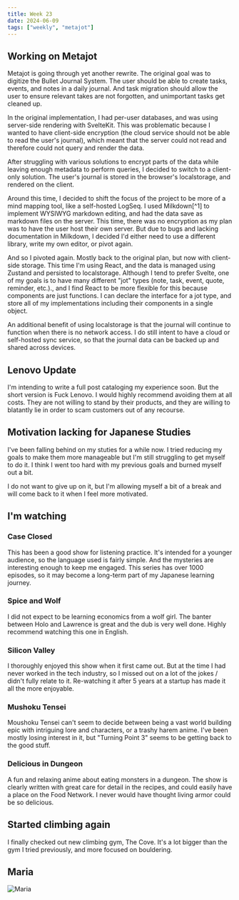 ```yaml
---
title: Week 23
date: 2024-06-09
tags: ["weekly", "metajot"]
---
```


<script>
    import Image from '$lib/components/Image.svelte';
</script>

## Working on Metajot

Metajot is going through yet another rewrite. The original goal was to digitize
the Bullet Journal System. The user should be able to create tasks, events, and
notes in a daily journal. And task migration should allow the user to ensure
relevant takes are not forgotten, and unimportant tasks get cleaned up.

In the original implementation, I had per-user databases, and was using
server-side rendering with SvelteKit. This was problematic because I wanted to
have client-side encryption (the cloud service should not be able to read the
user's journal), which meant that the server could not read and therefore could
not query and render the data.

After struggling with various solutions to encrypt parts of the data while
leaving enough metadata to perform queries, I decided to switch to a client-only
solution. The user's journal is stored in the browser's localstorage, and
rendered on the client.

Around this time, I decided to shift the focus of the project to be more of a
mind mapping tool, like a self-hosted LogSeq. I used Milkdown[^1] to implement
WYSIWYG markdown editing, and had the data save as markdown files on the server.
This time, there was no encryption as my plan was to have the user host their
own server. But due to bugs and lacking documentation in Milkdown, I decided I'd
either need to use a different library, write my own editor, or pivot again.

And so I pivoted again. Mostly back to the original plan, but now with
client-side storage. This time I'm using React, and the data is managed using
Zustand and persisted to localstorage. Although I tend to prefer Svelte, one of
my goals is to have many different "jot" types (note, task, event, quote,
reminder, etc.)., and I find React to be more flexible for this because
components are just functions. I can declare the interface for a jot type, and
store all of my implementations including their components in a single object.

An additional benefit of using localstorage is that the journal will continue to
function when there is no network access. I do still intent to have a cloud or
self-hosted sync service, so that the journal data can be backed up and shared
across devices.

## Lenovo Update

I'm intending to write a full post cataloging my experience soon. But the short
version is Fuck Lenovo. I would highly recommend avoiding them at all costs.
They are not willing to stand by their products, and they are willing to
blatantly lie in order to scam customers out of any recourse.

## Motivation lacking for Japanese Studies

I've been falling behind on my stuties for a while now. I tried reducing my
goals to make them more manageable but I'm still struggling to get myself to do
it. I think I went too hard with my previous goals and burned myself out a bit.

I do not want to give up on it, but I'm allowing myself a bit of a break and
will come back to it when I feel more motivated.

## I'm watching

### Case Closed

This has been a good show for listening practice. It's intended for a younger
audience, so the language used is fairly simple. And the mysteries are
interesting enough to keep me engaged. This series has over 1000 episodes, so it
may become a long-term part of my Japanese learning journey.

### Spice and Wolf

I did not expect to be learning economics from a wolf girl. The banter between
Holo and Lawrence is great and the dub is very well done. Highly recommend
watching this one in English.

### Silicon Valley

I thoroughly enjoyed this show when it first came out. But at the time I had
never worked in the tech industry, so I missed out on a lot of the jokes /
didn't fully relate to it. Re-watching it after 5 years at a startup has made it
all the more enjoyable.

### Mushoku Tensei

Moushoku Tensei can't seem to decide between being a vast world building epic
with intriguing lore and characters, or a trashy harem anime. I've been mostly
losing interest in it, but "Turning Point 3" seems to be getting back to the
good stuff.

### Delicious in Dungeon

A fun and relaxing anime about eating monsters in a dungeon. The show is clearly
written with great care for detail in the recipes, and could easily have a place
on the Food Network. I never would have thought living armor could be so
delicious.

## Started climbing again

I finally checked out new climbing gym, The Cove. It's a lot bigger than the gym
I tried previously, and more focused on bouldering.

## Maria

<Image src="maria_outside.jpg" alt="Maria" />
